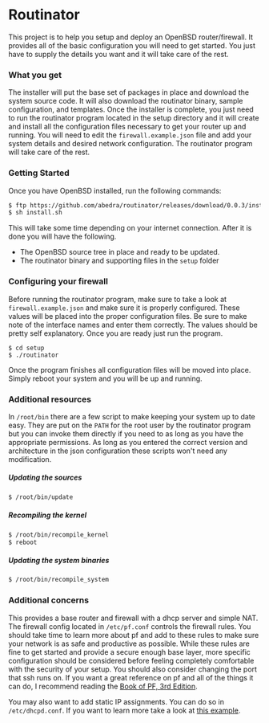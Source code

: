 # Routinator

This project is to help you setup and deploy an OpenBSD
router/firewall. It provides all of the basic configuration you will
need to get started. You just have to supply the details you want and
it will take care of the rest.

### What you get

The installer will put the base set of packages in place and download
the system source code. It will also download the routinator binary,
sample configuration, and templates. Once the installer is complete,
you just need to run the routinator program located in the setup
directory and it will create and install all the configuration files
necessary to get your router up and running. You will need to edit the
`firewall.example.json` file and add your system details and desired
network configuration. The routinator program will take care of the
rest.


### Getting Started

Once you have OpenBSD installed, run the following commands:

```sh
$ ftp https://github.com/abedra/routinator/releases/download/0.0.3/install.sh
$ sh install.sh
```

This will take some time depending on your internet connection.  After
it is done you will have the following.

* The OpenBSD source tree in place and ready to be updated.
* The routinator binary and supporting files in the `setup` folder

### Configuring your firewall

Before running the routinator program, make sure to take a look at
`firewall.example.json` and make sure it is properly configured. These
values will be placed into the proper configuration files. Be sure to
make note of the interface names and enter them correctly. The values
should be pretty self explanatory. Once you are ready just run the
program.

```
$ cd setup
$ ./routinator
```

Once the program finishes all configuration files will be moved into
place. Simply reboot your system and you will be up and running.


### Additional resources

In `/root/bin` there are a few script to make keeping your system up
to date easy. They are put on the `PATH` for the root user by the
routinator program but you can invoke them directly if you need to as
long as you have the appropriate permissions. As long as you entered
the correct version and architecture in the json configuration these
scripts won't need any modification.

##### Updating the sources

```sh
$ /root/bin/update
```

##### Recompiling the kernel

```sh
$ /root/bin/recompile_kernel
$ reboot
```

##### Updating the system binaries

```sh
$ /root/bin/recompile_system
```

### Additional concerns

This provides a base router and firewall with a dhcp server and simple
NAT. The firewall config located in `/etc/pf.conf` controls the
firewall rules. You should take time to learn more about pf and add to
these rules to make sure your network is as safe and productive as
possible. While these rules are fine to get started and provide a
secure enough base layer, more specific configuration should be
considered before feeling completely comfortable with the security of
your setup. You should also consider changing the port that ssh runs
on. If you want a great reference on pf and all of the things it can
do, I recommend reading the
[Book of PF, 3rd Edition](https://www.nostarch.com/pf3).

You may also want to add static IP assignments. You can do so in
`/etc/dhcpd.conf`. If you want to learn more take a look at
[this example](http://www.openbsd.org/faq/pf/example1.html).
